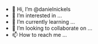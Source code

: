 - 👋 Hi, I’m @danielnickels
- 👀 I’m interested in ...
- 🌱 I’m currently learning ...
- 💞️ I’m looking to collaborate on ...
- 📫 How to reach me ...

<!---
danielnickels/danielnickels is a ✨ special ✨ repository because its `README.md` (this file) appears on your GitHub profile.
You can click the Preview link to take a look at your changes.
--->
